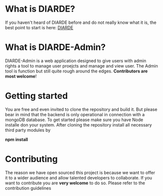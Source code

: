 # What is DIARDE? 

If you haven't heard of DIARDE before and do not really know what it is, the best point to start is here: <a href="http://github.com/Diarde/DIARDE">DIARDE</a>


# What is DIARDE-Admin? 

DIARDE-Admin is a web application designed to give users with admin rights a tool to manage user proejcts and manage and view user.
The Admin tool is function but still quite rough around the edges. **Contributors are most welcome**!  

# Getting started

You are free and even invited to clone the repository and build it. But please bear in mind that the backend is only operational 
in connection with a mongoDB database. To get started please make sure you have Node installe don your system. After cloning 
the repository install all necessary third party modules by

**npm install**



# Contributing

The reason we have open sourced this project is because we want to offer it to a wider audience and allow talented
developers to collaborate. If you want to contribute you are **very welcome** to do so. 
Please refer to the contribution guidelines


